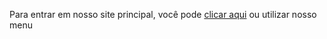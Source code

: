 <p> Para entrar em nosso site principal, você pode <a href="index.html" >clicar aqui</a> ou utilizar nosso menu </p>
